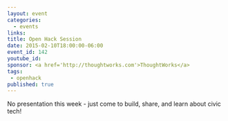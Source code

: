 ```yaml
---
layout: event
categories: 
  - events
links:
title: Open Hack Session
date: 2015-02-10T18:00:00-06:00
event_id: 142
youtube_id: 
sponsor: <a href='http://thoughtworks.com'>ThoughtWorks</a>
tags: 
 - openhack
published: true
---
```


No presentation this week - just come to build, share, and learn about civic tech!